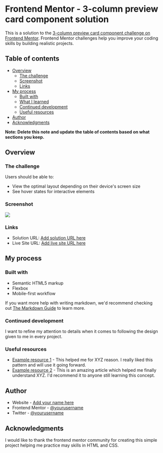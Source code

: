 # Frontend Mentor - 3-column preview card component solution

This is a solution to the [3-column preview card component challenge on Frontend Mentor](https://www.frontendmentor.io/challenges/3column-preview-card-component-pH92eAR2-). Frontend Mentor challenges help you improve your coding skills by building realistic projects. 

## Table of contents

- [Overview](#overview)
  - [The challenge](#the-challenge)
  - [Screenshot](#screenshot)
  - [Links](#links)
- [My process](#my-process)
  - [Built with](#built-with)
  - [What I learned](#what-i-learned)
  - [Continued development](#continued-development)
  - [Useful resources](#useful-resources)
- [Author](#author)
- [Acknowledgments](#acknowledgments)

**Note: Delete this note and update the table of contents based on what sections you keep.**

## Overview

### The challenge

Users should be able to:

- View the optimal layout depending on their device's screen size
- See hover states for interactive elements

### Screenshot

![](./images/Screenshot%20from%202022-04-04%2023-01-05.png.jpg)

### Links

- Solution URL: [Add solution URL here](https://github.com/patrickbasamot/frontend-mentor-first-project)
- Live Site URL: [Add live site URL here](https://patrickbasamot.github.io/frontend-mentor-first-project/)

## My process

### Built with

- Semantic HTML5 markup
- Flexbox
- Mobile-first workflow


If you want more help with writing markdown, we'd recommend checking out [The Markdown Guide](https://www.markdownguide.org/) to learn more.


### Continued development

 I want to refine my attention to details when it comes to following the design given to me in every project.



### Useful resources

- [Example resource 1](https://www.https://developer.mozilla.org/en-US/.com) - This helped me for XYZ reason. I really liked this pattern and will use it going forward.
- [Example resource 2](https://www.w3schools.com) - This is an amazing article which helped me finally understand XYZ. I'd recommend it to anyone still learning this concept.



## Author

- Website - [Add your name here](https://www.your-site.com)
- Frontend Mentor - [@yourusername](https://www.frontendmentor.io/profile/patrickbasamot)
- Twitter - [@yourusername](https://www.twitter.com/patrickbasamot)



## Acknowledgments

I would like to thank the frontend mentor community for creating this simple project helping me practice may skills in HTML and CSS.
